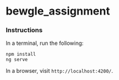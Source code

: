 # bewgle_assignment

### Instructions
In a terminal, run the following:

```
npm install
ng serve
```

In a browser, visit `http://localhost:4200/`.
